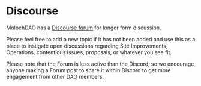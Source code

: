 # Discourse

MolochDAO has a [Discourse forum](https://forum.daohaus.club/c/moloch-rises/165) for longer form discussion.

Please feel free to add a new topic if it has not been added and use this as a place to instigate open discussions regarding Site Improvements, Operations, contentious issues, proposals, or whatever you see fit.

Please note that the Forum is less active than the Discord, so we encourage anyone making a Forum post to share it within Discord to get more engagement from other DAO members.
